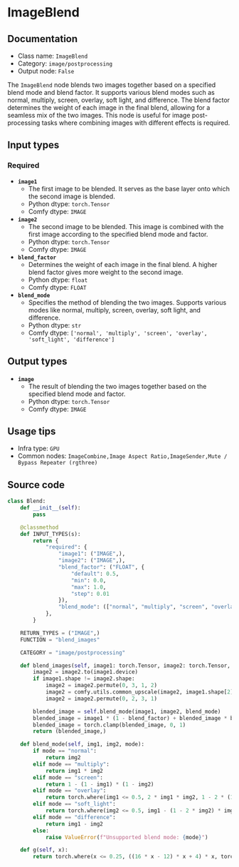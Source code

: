 # ImageBlend
## Documentation
- Class name: `ImageBlend`
- Category: `image/postprocessing`
- Output node: `False`

The `ImageBlend` node blends two images together based on a specified blend mode and blend factor. It supports various blend modes such as normal, multiply, screen, overlay, soft light, and difference. The blend factor determines the weight of each image in the final blend, allowing for a seamless mix of the two images. This node is useful for image post-processing tasks where combining images with different effects is required.
## Input types
### Required
- **`image1`**
    - The first image to be blended. It serves as the base layer onto which the second image is blended.
    - Python dtype: `torch.Tensor`
    - Comfy dtype: `IMAGE`
- **`image2`**
    - The second image to be blended. This image is combined with the first image according to the specified blend mode and factor.
    - Python dtype: `torch.Tensor`
    - Comfy dtype: `IMAGE`
- **`blend_factor`**
    - Determines the weight of each image in the final blend. A higher blend factor gives more weight to the second image.
    - Python dtype: `float`
    - Comfy dtype: `FLOAT`
- **`blend_mode`**
    - Specifies the method of blending the two images. Supports various modes like normal, multiply, screen, overlay, soft light, and difference.
    - Python dtype: `str`
    - Comfy dtype: `['normal', 'multiply', 'screen', 'overlay', 'soft_light', 'difference']`
## Output types
- **`image`**
    - The result of blending the two images together based on the specified blend mode and factor.
    - Python dtype: `torch.Tensor`
    - Comfy dtype: `IMAGE`
## Usage tips
- Infra type: `GPU`
- Common nodes: `ImageCombine,Image Aspect Ratio,ImageSender,Mute / Bypass Repeater (rgthree)`


## Source code
```python
class Blend:
    def __init__(self):
        pass

    @classmethod
    def INPUT_TYPES(s):
        return {
            "required": {
                "image1": ("IMAGE",),
                "image2": ("IMAGE",),
                "blend_factor": ("FLOAT", {
                    "default": 0.5,
                    "min": 0.0,
                    "max": 1.0,
                    "step": 0.01
                }),
                "blend_mode": (["normal", "multiply", "screen", "overlay", "soft_light", "difference"],),
            },
        }

    RETURN_TYPES = ("IMAGE",)
    FUNCTION = "blend_images"

    CATEGORY = "image/postprocessing"

    def blend_images(self, image1: torch.Tensor, image2: torch.Tensor, blend_factor: float, blend_mode: str):
        image2 = image2.to(image1.device)
        if image1.shape != image2.shape:
            image2 = image2.permute(0, 3, 1, 2)
            image2 = comfy.utils.common_upscale(image2, image1.shape[2], image1.shape[1], upscale_method='bicubic', crop='center')
            image2 = image2.permute(0, 2, 3, 1)

        blended_image = self.blend_mode(image1, image2, blend_mode)
        blended_image = image1 * (1 - blend_factor) + blended_image * blend_factor
        blended_image = torch.clamp(blended_image, 0, 1)
        return (blended_image,)

    def blend_mode(self, img1, img2, mode):
        if mode == "normal":
            return img2
        elif mode == "multiply":
            return img1 * img2
        elif mode == "screen":
            return 1 - (1 - img1) * (1 - img2)
        elif mode == "overlay":
            return torch.where(img1 <= 0.5, 2 * img1 * img2, 1 - 2 * (1 - img1) * (1 - img2))
        elif mode == "soft_light":
            return torch.where(img2 <= 0.5, img1 - (1 - 2 * img2) * img1 * (1 - img1), img1 + (2 * img2 - 1) * (self.g(img1) - img1))
        elif mode == "difference":
            return img1 - img2
        else:
            raise ValueError(f"Unsupported blend mode: {mode}")

    def g(self, x):
        return torch.where(x <= 0.25, ((16 * x - 12) * x + 4) * x, torch.sqrt(x))

```
